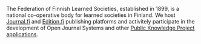 The Federation of Finnish Learned Societies, established in 1899, is a national co-operative body for learned societies in Finland. We host [Journal.fi](https://journal.fi) and [Edition.fi](https://edition.fi) publishing platforms and activitely participate in the development of Open Journal Systems and other [Public Knowledge Project applications](https://github.com/pkp).
